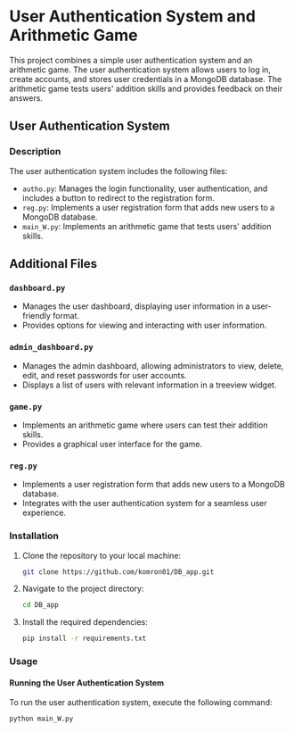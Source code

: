 # User Authentication System and Arithmetic Game

This project combines a simple user authentication system and an arithmetic game. The user authentication system allows users to log in, create accounts, and stores user credentials in a MongoDB database. The arithmetic game tests users' addition skills and provides feedback on their answers.

## User Authentication System

### Description

The user authentication system includes the following files:

- `autho.py`: Manages the login functionality, user authentication, and includes a button to redirect to the registration form.
- `reg.py`: Implements a user registration form that adds new users to a MongoDB database.
- `main_W.py`: Implements an arithmetic game that tests users' addition skills.

## Additional Files

### `dashboard.py`

- Manages the user dashboard, displaying user information in a user-friendly format.
- Provides options for viewing and interacting with user information.

### `admin_dashboard.py`

- Manages the admin dashboard, allowing administrators to view, delete, edit, and reset passwords for user accounts.
- Displays a list of users with relevant information in a treeview widget.

### `game.py`

- Implements an arithmetic game where users can test their addition skills.
- Provides a graphical user interface for the game.

### `reg.py`

- Implements a user registration form that adds new users to a MongoDB database.
- Integrates with the user authentication system for a seamless user experience.


### Installation

1. Clone the repository to your local machine:

    ```bash
    git clone https://github.com/komron01/DB_app.git
    ```

2. Navigate to the project directory:

    ```bash
    cd DB_app
    ```

3. Install the required dependencies:

    ```bash
    pip install -r requirements.txt
    ```

### Usage

#### Running the User Authentication System

To run the user authentication system, execute the following command:

```bash
python main_W.py
